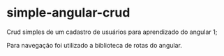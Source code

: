 # simple-angular-crud

Crud simples de um cadastro de usuários para aprendizado do angular 1; 

Para navegação foi utilizado a biblioteca de rotas do angular.
